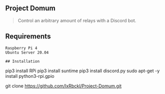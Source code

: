 ## Project Domum
> Control an arbitrary amount of relays with a Discord bot.

## Requirements
```
Raspberry Pi 4
Ubuntu Server 20.04

## Installation
```
pip3 install RPi
pip3 install suntime
pip3 install discord.py
sudo apt-get -y install python3-rpi.gpio

git clone https://github.com/lxRbckl/Project-Domum.git
```
